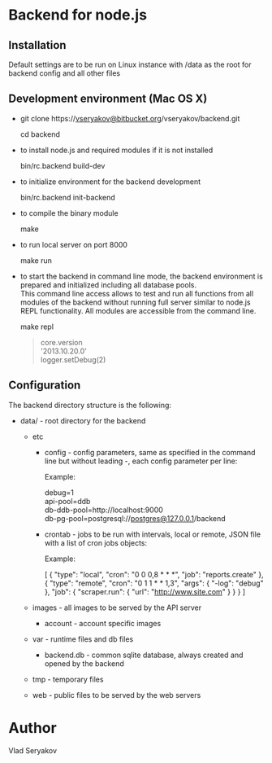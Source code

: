# Backend for node.js

## Installation

  Default settings are to be run on Linux instance with /data as the root for
  backend config and all other files
  
## Development environment (Mac OS X)  

 - git clone https://vseryakov@bitbucket.org/vseryakov/backend.git
 
     cd backend
 
 - to install node.js and required modules if it is not installed
 
     bin/rc.backend build-dev

 - to initialize environment for the backend development
   
     bin/rc.backend init-backend
   
 - to compile the binary module

     make

 - to run local server on port 8000
   
     make run
 
 - to start the backend in command line mode, the backend environment is prepared and initialized including all database pools.   
   This command line access allows to test and run all functions from all modules of the backend without running full server 
   similar to node.js REPL functionality. All modules are accessible from the command line.
   
   make repl
   
     > core.version  
     '2013.10.20.0'  
     > logger.setDebug(2)  
     
## Configuration

 The backend directory structure is the following:
 
 - data/ - root directory for the backend
   - etc 
     - config - config parameters, same as specified in the command line but without leading -, each config parameter per line:
     
       Example:
       
        debug=1  
        api-pool=ddb  
        db-ddb-pool=http://localhost:9000  
        db-pg-pool=postgresql://postgres@127.0.0.1/backend
         
     - crontab - jobs to be run with intervals, local or remote, JSON file with a list of cron jobs objects:
     
       Example:  
       
        [ { "type": "local", "cron": "0 0 0,8 * * *", "job": "reports.create" },  
          { "type": "remote", "cron": "0 1 1 * * 1,3", "args": { "-log": "debug" }, "job": { "scraper.run": { "url": "http://www.site.com" } } } ]
             
   - images - all images to be served by the API server
     - account - account specific images
   - var - runtime files and db files
     - backend.db - common sqlite database, always created and opened by the backend
   - tmp - temporary files
   - web - public files to be served by the web servers  

# Author
  Vlad Seryakov

